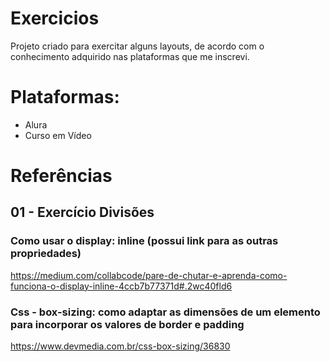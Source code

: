 # Exercicios

Projeto criado para exercitar alguns layouts, 
de acordo com o conhecimento adquirido nas plataformas que me inscrevi.
 

# Plataformas:

- Alura
- Curso em Vídeo


# Referências

## 01 - Exercício Divisões

### Como usar o display: inline (possui link para as outras propriedades)

 https://medium.com/collabcode/pare-de-chutar-e-aprenda-como-funciona-o-display-inline-4ccb7b77371d#.2wc40fld6


### Css - box-sizing: como adaptar as dimensões de um elemento para incorporar os valores de border e padding

https://www.devmedia.com.br/css-box-sizing/36830
